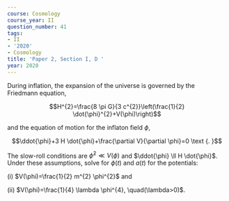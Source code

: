 ```yaml
---
course: Cosmology
course_year: II
question_number: 41
tags:
- II
- '2020'
- Cosmology
title: 'Paper 2, Section I, D '
year: 2020
---
```




During inflation, the expansion of the universe is governed by the Friedmann equation,

$$H^{2}=\frac{8 \pi G}{3 c^{2}}\left(\frac{1}{2} \dot{\phi}^{2}+V(\phi)\right)$$

and the equation of motion for the inflaton field $\phi$,

$$\ddot{\phi}+3 H \dot{\phi}+\frac{\partial V}{\partial \phi}=0 \text {. }$$

The slow-roll conditions are $\dot{\phi}^{2} \ll V(\phi)$ and $\ddot{\phi} \ll H \dot{\phi}$. Under these assumptions, solve for $\phi(t)$ and $a(t)$ for the potentials:

(i) $V(\phi)=\frac{1}{2} m^{2} \phi^{2}$ and

(ii) $V(\phi)=\frac{1}{4} \lambda \phi^{4}, \quad(\lambda>0)$.